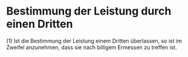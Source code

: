 # Bestimmung der Leistung durch einen Dritten

(1) Ist die Bestimmung der Leistung einem Dritten überlassen, so ist im Zweifel anzunehmen, dass sie nach billigem Ermessen zu treffen ist.